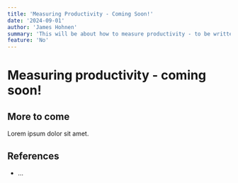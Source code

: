 ```yaml
---
title: 'Measuring Productivity - Coming Soon!'
date: '2024-09-01'
author: 'James Hohnen'
summary: 'This will be about how to measure productivity - to be written soon!'
feature: 'No'
---
```


# Measuring productivity - coming soon!

## More to come

Lorem ipsum dolor sit amet.



## References

- ...